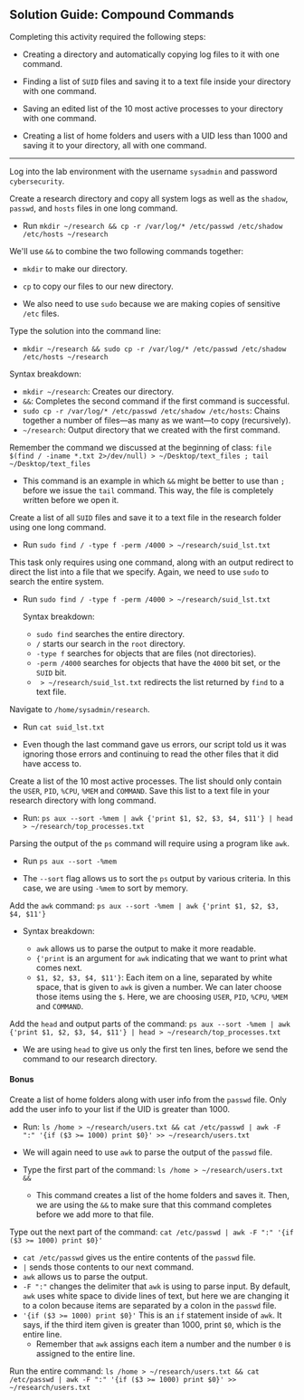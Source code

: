 ## Solution Guide: Compound Commands

Completing this activity required the following steps:

- Creating a directory and automatically copying log files to it with one command.

- Finding a list of `SUID` files and saving it to a text file inside your directory with one command.

- Saving an edited list of the 10 most active processes to your directory with one command.

- Creating a list of home folders and users with a UID less than 1000 and saving it to your directory, all with one command.

---

Log into the lab environment with the username `sysadmin` and password `cybersecurity`.

Create a research directory and copy all system logs as well as the `shadow`, `passwd`, and `hosts` files in one long command.

- Run `mkdir ~/research && cp -r /var/log/* /etc/passwd /etc/shadow /etc/hosts ~/research`

We'll use `&&` to combine the two following commands together:

- `mkdir` to make our directory.

- `cp` to copy our files to our new directory.

- We also need to use `sudo` because we are making copies of sensitive `/etc` files.

Type the solution into the command line:

- `mkdir ~/research && sudo cp -r /var/log/* /etc/passwd /etc/shadow /etc/hosts ~/research`

Syntax breakdown:

- `mkdir ~/research`: Creates our directory.
- `&&`: Completes the second command if the first command is successful.
- `sudo cp -r /var/log/* /etc/passwd /etc/shadow /etc/hosts`: Chains together a number of files—as many as we want—to copy (recursively). 
- `~/research`: Output directory that we created with the first command.

Remember the command we discussed at the beginning of class: `file $(find / -iname *.txt 2>/dev/null) > ~/Desktop/text_files ; tail ~/Desktop/text_files`

- This command is an example in which `&&` might be better to use than `;` before we issue the `tail` command. This way, the file is completely written before we open it.

Create a list of all `SUID` files and save it to a text file in the research folder using one long command.

- Run `sudo find / -type f -perm /4000 > ~/research/suid_lst.txt`

 This task only requires using one command, along with an output redirect to direct the list into a file that we specify. Again, we need to use `sudo` to search the entire system.

- Run `sudo find / -type f -perm /4000 > ~/research/suid_lst.txt`

   Syntax breakdown:

   - `sudo find` searches the entire directory.
   - `/` starts our search in the `root` directory.
   - `-type f` searches for objects that are files (not directories).
   - `-perm /4000` searches for objects that have the `4000` bit set, or the `SUID` bit.
   - ` > ~/research/suid_lst.txt` redirects the list returned by `find` to a text file.

Navigate to `/home/sysadmin/research`.

- Run `cat suid_lst.txt`

- Even though the last command gave us errors, our script told us it was ignoring those errors and continuing to read the other files that it did have access to. 


Create a list of the 10 most active processes. The list should only contain the `USER`, `PID`, `%CPU`, `%MEM` and `COMMAND`. Save this list to a text file in your research directory with  long command.

- Run: `ps aux --sort -%mem | awk {'print $1, $2, $3, $4, $11'} | head > ~/research/top_processes.txt`

Parsing the output of the `ps` command will require using a program like `awk`.

   - Run `ps aux --sort -%mem`

   - The `--sort` flag allows us to sort the `ps` output by various criteria. In this case, we are using `-%mem` to sort by memory.

   Add the `awk` command: `ps aux --sort -%mem | awk {'print $1, $2, $3, $4, $11'}`

   - Syntax breakdown:

      - `awk` allows us to parse the output to make it more readable.
      - `{'print` is an argument for `awk` indicating that we want to print what comes next.
      - `$1, $2, $3, $4, $11'}`: Each item on a line, separated by white space, that is given to `awk` is given a number. We can later choose those items using the `$`. Here, we are choosing `USER`, `PID`, `%CPU`, `%MEM` and `COMMAND`.

Add the `head` and output parts of the command:
`ps aux --sort -%mem | awk {'print $1, $2, $3, $4, $11'} | head > ~/research/top_processes.txt`

- We are using `head` to give us only the first ten lines, before we send the command to our research directory.

#### Bonus

Create a list of home folders along with user info from the `passwd` file. Only add the user info to your list if the UID is greater than 1000.

   - Run: `ls /home > ~/research/users.txt && cat /etc/passwd | awk -F ":" '{if ($3 >= 1000) print $0}' >> ~/research/users.txt`


- We will again need to use `awk` to parse the output of the `passwd` file.

- Type the first part of the command: `ls /home > ~/research/users.txt &&`

   - This command creates a list of the home folders and saves it. Then, we are using the `&&` to make sure that this command completes before we add more to that file.

Type out the next part of the command: `cat /etc/passwd | awk -F ":" '{if ($3 >= 1000) print $0}'`

- `cat /etc/passwd` gives us the entire contents of the `passwd` file.
- `|` sends those contents to our next command.
- `awk` allows us to parse the output.
- `-F ":"` changes the delimiter that `awk` is using to parse input. By default, `awk` uses white space to divide lines of text, but here we are changing it to a colon because items are separated by a colon in the `passwd` file.
- `'{if ($3 >= 1000) print $0}'` This is an `if` statement inside of `awk`. It says, if the third item given is greater than 1000, print `$0`, which is the entire line.
   - Remember that `awk` assigns each item a number and the number `0` is assigned to the entire line. 
   
Run the entire command: `ls /home > ~/research/users.txt && cat /etc/passwd | awk -F ":" '{if ($3 >= 1000) print $0}' >> ~/research/users.txt`
